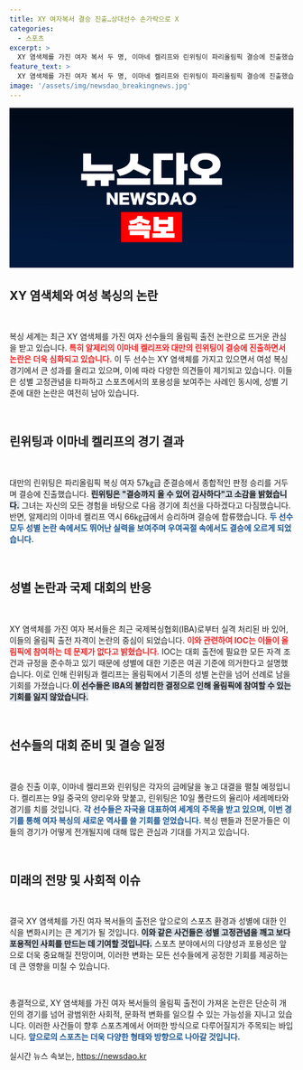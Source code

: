 ```yaml
---
title: XY 여자복서 결승 진출…상대선수 손가락으로 X
categories:
  - 스포츠
excerpt: >
  XY 염색체를 가진 여자 복서 두 명, 이마네 켈리프와 린위팅이 파리올림픽 결승에 진출했습니다. 성별 논란 속에서도 당당히 승리하며 새로운 역사를 쓰고 있는 이들의 행보에 관심이 집중되고 있습니다.
feature_text: >
  XY 염색체를 가진 여자 복서 두 명, 이마네 켈리프와 린위팅이 파리올림픽 결승에 진출했습니다. 성별 논란 속에서도 당당히 승리하며 새로운 역사를 쓰고 있는 이들의 행보에 관심이 집중되고 있습니다.
image: '/assets/img/newsdao_breakingnews.jpg'
---
```


<p><img src="/assets/img/newsdao_breakingnews.jpg" alt="flaretime 속보" /></p>

<h2 data-ke-size="size26">XY 염색체와 여성 복싱의 논란</h2>

<p data-ke-size="size16">&nbsp;</p>

<p>복싱 세계는 최근 XY 염색체를 가진 여자 선수들의 올림픽 출전 논란으로 뜨거운 관심을 받고 있습니다. <b><span style="color: #ee2323;">특히 알제리의 이마네 켈리프와 대만의 린위팅이 결승에 진출하면서 논란은 더욱 심화되고 있습니다.</span></b> 이 두 선수는 XY 염색체를 가지고 있으면서 여성 복싱 경기에서 큰 성과를 올리고 있으며, 이에 따라 다양한 의견들이 제기되고 있습니다. 이들은 성별 고정관념을 타파하고 스포츠에서의 포용성을 보여주는 사례인 동시에, 성별 기준에 대한 논란은 여전히 남아 있습니다. </p>

<p data-ke-size="size16">&nbsp;</p>

<h2 data-ke-size="size26">린위팅과 이마네 켈리프의 경기 결과</h2>

<p data-ke-size="size16">&nbsp;</p>

<p>대만의 린위팅은 파리올림픽 복싱 여자 57㎏급 준결승에서 종합적인 판정 승리를 거두며 결승에 진출했습니다. <b><span style="background-color: #21538527;">린위팅은 "결승까지 올 수 있어 감사하다"고 소감을 밝혔습니다.</span></b> 그녀는 자신의 모든 경험을 바탕으로 다음 경기에 최선을 다하겠다고 다짐했습니다. 반면, 알제리의 이마네 켈리프 역시 66㎏급에서 승리하며 결승에 합류했습니다. <b><span style="color: #1a5490;">두 선수 모두 성별 논란 속에서도 뛰어난 실력을 보여주며 우여곡절 속에서도 결승에 오르게 되었습니다.</span></b> </p>

<p data-ke-size="size16">&nbsp;</p>

<h2 data-ke-size="size26">성별 논란과 국제 대회의 반응</h2>

<p data-ke-size="size16">&nbsp;</p>

<p>XY 염색체를 가진 여자 복서들은 최근 국제복싱협회(IBA)로부터 실격 처리된 바 있어, 이들의 올림픽 출전 자격이 논란의 중심이 되었습니다. <b><span style="color: #ee2323;">이와 관련하여 IOC는 이들이 올림픽에 참여하는 데 문제가 없다고 밝혔습니다.</span></b> IOC는 대회 출전에 필요한 모든 자격 조건과 규정을 준수하고 있기 때문에 성별에 대한 기준은 여권 기준에 의거한다고 설명했습니다. 이로 인해 린위팅과 켈리프는 올림픽에서 기존의 성별 논란을 넘어 선례로 남을 기회를 가졌습니다.<b><span style="background-color: #21538527;">이 선수들은 IBA의 불합리한 결정으로 인해 올림픽에 참여할 수 있는 기회를 잃지 않았습니다.</span></b></p>

<p data-ke-size="size16">&nbsp;</p>

<h2 data-ke-size="size26">선수들의 대회 준비 및 결승 일정</h2>

<p data-ke-size="size16">&nbsp;</p>

<p>결승 진출 이후, 이마네 켈리프와 린위팅은 각자의 금메달을 놓고 대결을 펼칠 예정입니다. 켈리프는 9일 중국의 양리우와 맞붙고, 린위팅은 10일 폴란드의 율리아 세레메타와 경기를 치를 것입니다. <b><span style="color: #1a5490;">각 선수들은 자국을 대표하여 세계의 주목을 받고 있으며, 이번 경기를 통해 여자 복싱의 새로운 역사를 쓸 기회를 얻었습니다.</span></b> 복싱 팬들과 전문가들은 이들의 경기가 어떻게 전개될지에 대해 많은 관심과 기대를 가지고 있습니다.</p>

<p data-ke-size="size16">&nbsp;</p>

<h2 data-ke-size="size26">미래의 전망 및 사회적 이슈</h2>

<p data-ke-size="size16">&nbsp;</p>

<p>결국 XY 염색체를 가진 여자 복서들의 출전은 앞으로의 스포츠 환경과 성별에 대한 인식을 변화시키는 큰 계기가 될 것입니다. <b><span style="background-color: #21538527;">이와 같은 사건들은 성별 고정관념을 깨고 보다 포용적인 사회를 만드는 데 기여할 것입니다.</span></b> 스포츠 분야에서의 다양성과 포용성은 앞으로 더욱 중요해질 전망이며, 이러한 변화는 모든 선수들에게 공정한 기회를 제공하는 데 큰 영향을 미칠 수 있습니다. </p>

<p data-ke-size="size16">&nbsp;</p>

<p>총결적으로, XY 염색체를 가진 여자 복서들의 올림픽 출전이 가져온 논란은 단순히 개인의 경기를 넘어 광범위한 사회적, 문화적 변화를 일으킬 수 있는 가능성을 지니고 있습니다. 이러한 사건들이 향후 스포츠계에서 어떠한 방식으로 다루어질지가 주목되는 바입니다. <b><span style="color: #1a5490;">앞으로의 스포츠는 더욱 다양한 형태와 방향으로 나아갈 것입니다.</span></b></p>
실시간 뉴스 속보는, <a href="https://newsdao.kr" rel="dofollow">https://newsdao.kr</a>


